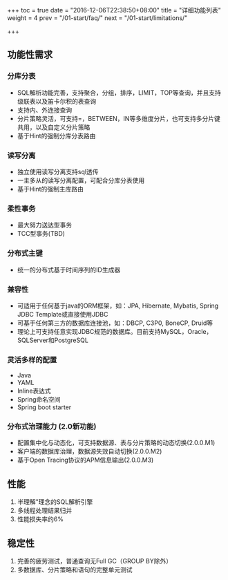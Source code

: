 +++
toc = true
date = "2016-12-06T22:38:50+08:00"
title = "详细功能列表"
weight = 4
prev = "/01-start/faq/"
next = "/01-start/limitations/"

+++

## 功能性需求

### 分库分表
* SQL解析功能完善，支持聚合，分组，排序，LIMIT，TOP等查询，并且支持级联表以及笛卡尔积的表查询
* 支持内、外连接查询
* 分片策略灵活，可支持=，BETWEEN，IN等多维度分片，也可支持多分片键共用，以及自定义分片策略
* 基于Hint的强制分库分表路由

### 读写分离
* 独立使用读写分离支持sql透传
* 一主多从的读写分离配置，可配合分库分表使用
* 基于Hint的强制主库路由

### 柔性事务
* 最大努力送达型事务
* TCC型事务(TBD)

### 分布式主键
* 统一的分布式基于时间序列的ID生成器

### 兼容性
* 可适用于任何基于java的ORM框架，如：JPA, Hibernate, Mybatis, Spring JDBC Template或直接使用JDBC
* 可基于任何第三方的数据库连接池，如：DBCP, C3P0, BoneCP, Druid等
* 理论上可支持任意实现JDBC规范的数据库。目前支持MySQL，Oracle，SQLServer和PostgreSQL

### 灵活多样的配置
* Java
* YAML
* Inline表达式
* Spring命名空间
* Spring boot starter

### 分布式治理能力 (2.0新功能)
* 配置集中化与动态化，可支持数据源、表与分片策略的动态切换(2.0.0.M1)
* 客户端的数据库治理，数据源失效自动切换(2.0.0.M2)
* 基于Open Tracing协议的APM信息输出(2.0.0.M3)

## 性能
1. 半理解"理念的SQL解析引擎
2. 多线程处理结果归并
3. 性能损失率约6%

## 稳定性
1. 完善的疲劳测试，普通查询无Full GC（GROUP BY除外）
2. 多数据库、分片策略和语句的完整单元测试
